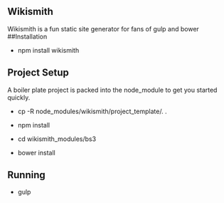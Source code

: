 Wikismith
---------------
Wikismith is a fun static site generator for fans of gulp and bower
##Installation

* npm install wikismith

## Project Setup

A boiler plate project is packed into the node_module to get you started quickly.

* cp -R node_modules/wikismith/project_template/. .

* npm install

* cd wikismith_modules/bs3

* bower install

## Running

* gulp

